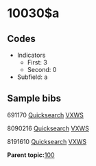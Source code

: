 # 10030$a

## Codes

-   Indicators
    -   First: 3
    -   Second: 0
-   Subfield: a

## Sample bibs

691170 [Quicksearch](https://search.library.yale.edu/catalog/691170) [VXWS](http://prodorbis.library.yale.edu:7014/vxws/GetHoldingsService?bibId=691170)

8090216 [Quicksearch](https://search.library.yale.edu/catalog/8090216) [VXWS](http://prodorbis.library.yale.edu:7014/vxws/GetHoldingsService?bibId=8090216)

8191610 [Quicksearch](https://search.library.yale.edu/catalog/8191610) [VXWS](http://prodorbis.library.yale.edu:7014/vxws/GetHoldingsService?bibId=8191610)

**Parent topic:**[100](../../tags/100/100.md)

